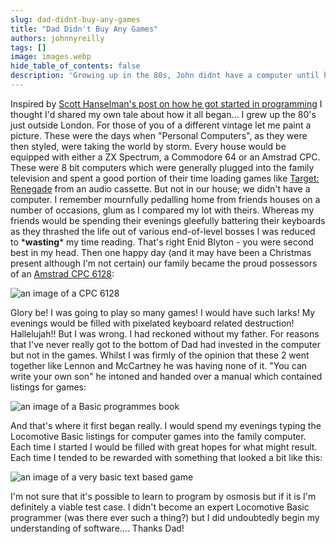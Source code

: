```yaml
---
slug: dad-didnt-buy-any-games
title: "Dad Didn't Buy Any Games"
authors: johnnyreilly
tags: []
image: images.webp
hide_table_of_contents: false
description: 'Growing up in the 80s, John didnt have a computer until his father gave him one but with no games, encouraging him to learn programming.'
---
```


Inspired by [Scott Hanselman's post on how he got started in programming](http://www.hanselman.com/blog/SheLetMeTakeTheComputerHomeHowDidYouGetStartedInComputersAndProgramming.aspx) I thought I'd shared my own tale about how it all began... I grew up the 80's just outside London. For those of you of a different vintage let me paint a picture. These were the days when "Personal Computers", as they were then styled, were taking the world by storm. Every house would be equipped with either a ZX Spectrum, a Commodore 64 or an Amstrad CPC. These were 8 bit computers which were generally plugged into the family television and spent a good portion of their time loading games like [Target: Renegade](http://en.wikipedia.org/wiki/Target:_Renegade) from an audio cassette. But not in our house; we didn't have a computer. I remember mournfully pedalling home from friends houses on a number of occasions, glum as I compared my lot with theirs. Whereas my friends would be spending their evenings gleefully battering their keyboards as they thrashed the life out of various end-of-level bosses I was reduced to \***wasting**\* my time reading. That's right Enid Blyton - you were second best in my head. Then one happy day (and it may have been a Christmas present although I'm not certain) our family became the proud possessors of an [Amstrad CPC 6128](http://en.wikipedia.org/wiki/Amstrad_CPC):

![an image of a CPC 6128](CPC6128.webp)

<!--truncate-->

Glory be! I was going to play so many games! I would have such larks! My evenings would be filled with pixelated keyboard related destruction! Hallelujah!! But I was wrong. I had reckoned without my father. For reasons that I've never really got to the bottom of Dad had invested in the computer but not in the games. Whilst I was firmly of the opinion that these 2 went together like Lennon and McCartney he was having none of it. "You can write your own son" he intoned and handed over a manual which contained listings for games:

![an image of a Basic programmes book](6a0120a85dcdae970b0120a86ddeee970b.webp)

And that's where it first began really. I would spend my evenings typing the Locomotive Basic listings for computer games into the family computer. Each time I started I would be filled with great hopes for what might result. Each time I tended to be rewarded with something that looked a bit like this:

![an image of a very basic text based game](images.webp)

I'm not sure that it's possible to learn to program by osmosis but if it is I'm definitely a viable test case. I didn't become an expert Locomotive Basic programmer (was there ever such a thing?) but I did undoubtedly begin my understanding of software.... Thanks Dad!
